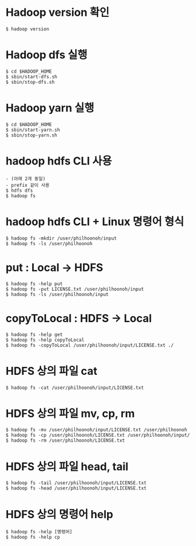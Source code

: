# Hadoop version 확인

```
$ hadoop version
```

# Hadoop dfs 실행

```
$ cd $HADOOP_HOME
$ sbin/start-dfs.sh
$ sbin/stop-dfs.sh
```

# Hadoop yarn 실행

```
$ cd $HADOOP_HOME
$ sbin/start-yarn.sh
$ sbin/stop-yarn.sh
```

# hadoop hdfs CLI 사용

```
- (아래 2개 동일)
- prefix 같이 사용 
$ hdfs dfs
$ hadoop fs 
```

# hadoop hdfs CLI + Linux 명령어 형식

```
$ hadoop fs -mkdir /user/philhoonoh/input
$ hadoop fs -ls /user/philhoonoh
```

# put : Local -> HDFS

```
$ hadoop fs -help put
$ hadoop fs -put LICENSE.txt /user/philhoonoh/input
$ hadoop fs -ls /user/philhoonoh/input
```

# copyToLocal : HDFS -> Local

```
$ hadoop fs -help get
$ hadoop fs -help copyToLocal
$ hadoop fs -copyToLocal /user/philhoonoh/input/LICENSE.txt ./
```

# HDFS 상의 파일 cat

```
$ hadoop fs -cat /user/philhoonoh/input/LICENSE.txt
```

# HDFS 상의 파일 mv, cp, rm

```
$ hadoop fs -mv /user/philhoonoh/input/LICENSE.txt /user/philhoonoh
$ hadoop fs -cp /user/philhoonoh/LICENSE.txt /user/philhoonoh/input/
$ hadoop fs -rm /user/philhoonoh/LICENSE.txt
```

# HDFS 상의 파일 head, tail

```
$ hadoop fs -tail /user/philhoonoh/input/LICENSE.txt
$ hadoop fs -head /user/philhoonoh/input/LICENSE.txt
```

# HDFS 상의 명령어 help

```
$ hadoop fs -help [명령어]
$ hadoop fs -help cp
```